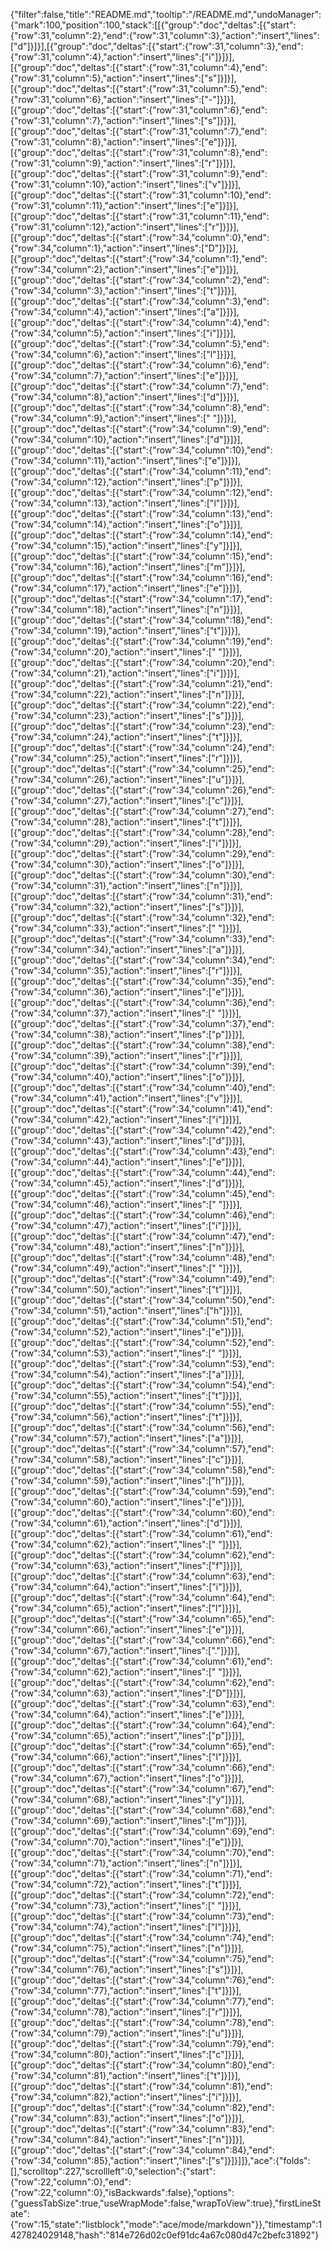{"filter":false,"title":"README.md","tooltip":"/README.md","undoManager":{"mark":100,"position":100,"stack":[[{"group":"doc","deltas":[{"start":{"row":31,"column":2},"end":{"row":31,"column":3},"action":"insert","lines":["d"]}]}],[{"group":"doc","deltas":[{"start":{"row":31,"column":3},"end":{"row":31,"column":4},"action":"insert","lines":["i"]}]}],[{"group":"doc","deltas":[{"start":{"row":31,"column":4},"end":{"row":31,"column":5},"action":"insert","lines":["s"]}]}],[{"group":"doc","deltas":[{"start":{"row":31,"column":5},"end":{"row":31,"column":6},"action":"insert","lines":["-"]}]}],[{"group":"doc","deltas":[{"start":{"row":31,"column":6},"end":{"row":31,"column":7},"action":"insert","lines":["s"]}]}],[{"group":"doc","deltas":[{"start":{"row":31,"column":7},"end":{"row":31,"column":8},"action":"insert","lines":["e"]}]}],[{"group":"doc","deltas":[{"start":{"row":31,"column":8},"end":{"row":31,"column":9},"action":"insert","lines":["r"]}]}],[{"group":"doc","deltas":[{"start":{"row":31,"column":9},"end":{"row":31,"column":10},"action":"insert","lines":["v"]}]}],[{"group":"doc","deltas":[{"start":{"row":31,"column":10},"end":{"row":31,"column":11},"action":"insert","lines":["e"]}]}],[{"group":"doc","deltas":[{"start":{"row":31,"column":11},"end":{"row":31,"column":12},"action":"insert","lines":["r"]}]}],[{"group":"doc","deltas":[{"start":{"row":34,"column":0},"end":{"row":34,"column":1},"action":"insert","lines":["D"]}]}],[{"group":"doc","deltas":[{"start":{"row":34,"column":1},"end":{"row":34,"column":2},"action":"insert","lines":["e"]}]}],[{"group":"doc","deltas":[{"start":{"row":34,"column":2},"end":{"row":34,"column":3},"action":"insert","lines":["t"]}]}],[{"group":"doc","deltas":[{"start":{"row":34,"column":3},"end":{"row":34,"column":4},"action":"insert","lines":["a"]}]}],[{"group":"doc","deltas":[{"start":{"row":34,"column":4},"end":{"row":34,"column":5},"action":"insert","lines":["i"]}]}],[{"group":"doc","deltas":[{"start":{"row":34,"column":5},"end":{"row":34,"column":6},"action":"insert","lines":["l"]}]}],[{"group":"doc","deltas":[{"start":{"row":34,"column":6},"end":{"row":34,"column":7},"action":"insert","lines":["e"]}]}],[{"group":"doc","deltas":[{"start":{"row":34,"column":7},"end":{"row":34,"column":8},"action":"insert","lines":["d"]}]}],[{"group":"doc","deltas":[{"start":{"row":34,"column":8},"end":{"row":34,"column":9},"action":"insert","lines":[" "]}]}],[{"group":"doc","deltas":[{"start":{"row":34,"column":9},"end":{"row":34,"column":10},"action":"insert","lines":["d"]}]}],[{"group":"doc","deltas":[{"start":{"row":34,"column":10},"end":{"row":34,"column":11},"action":"insert","lines":["e"]}]}],[{"group":"doc","deltas":[{"start":{"row":34,"column":11},"end":{"row":34,"column":12},"action":"insert","lines":["p"]}]}],[{"group":"doc","deltas":[{"start":{"row":34,"column":12},"end":{"row":34,"column":13},"action":"insert","lines":["l"]}]}],[{"group":"doc","deltas":[{"start":{"row":34,"column":13},"end":{"row":34,"column":14},"action":"insert","lines":["o"]}]}],[{"group":"doc","deltas":[{"start":{"row":34,"column":14},"end":{"row":34,"column":15},"action":"insert","lines":["y"]}]}],[{"group":"doc","deltas":[{"start":{"row":34,"column":15},"end":{"row":34,"column":16},"action":"insert","lines":["m"]}]}],[{"group":"doc","deltas":[{"start":{"row":34,"column":16},"end":{"row":34,"column":17},"action":"insert","lines":["e"]}]}],[{"group":"doc","deltas":[{"start":{"row":34,"column":17},"end":{"row":34,"column":18},"action":"insert","lines":["n"]}]}],[{"group":"doc","deltas":[{"start":{"row":34,"column":18},"end":{"row":34,"column":19},"action":"insert","lines":["t"]}]}],[{"group":"doc","deltas":[{"start":{"row":34,"column":19},"end":{"row":34,"column":20},"action":"insert","lines":[" "]}]}],[{"group":"doc","deltas":[{"start":{"row":34,"column":20},"end":{"row":34,"column":21},"action":"insert","lines":["i"]}]}],[{"group":"doc","deltas":[{"start":{"row":34,"column":21},"end":{"row":34,"column":22},"action":"insert","lines":["n"]}]}],[{"group":"doc","deltas":[{"start":{"row":34,"column":22},"end":{"row":34,"column":23},"action":"insert","lines":["s"]}]}],[{"group":"doc","deltas":[{"start":{"row":34,"column":23},"end":{"row":34,"column":24},"action":"insert","lines":["t"]}]}],[{"group":"doc","deltas":[{"start":{"row":34,"column":24},"end":{"row":34,"column":25},"action":"insert","lines":["r"]}]}],[{"group":"doc","deltas":[{"start":{"row":34,"column":25},"end":{"row":34,"column":26},"action":"insert","lines":["u"]}]}],[{"group":"doc","deltas":[{"start":{"row":34,"column":26},"end":{"row":34,"column":27},"action":"insert","lines":["c"]}]}],[{"group":"doc","deltas":[{"start":{"row":34,"column":27},"end":{"row":34,"column":28},"action":"insert","lines":["t"]}]}],[{"group":"doc","deltas":[{"start":{"row":34,"column":28},"end":{"row":34,"column":29},"action":"insert","lines":["i"]}]}],[{"group":"doc","deltas":[{"start":{"row":34,"column":29},"end":{"row":34,"column":30},"action":"insert","lines":["o"]}]}],[{"group":"doc","deltas":[{"start":{"row":34,"column":30},"end":{"row":34,"column":31},"action":"insert","lines":["n"]}]}],[{"group":"doc","deltas":[{"start":{"row":34,"column":31},"end":{"row":34,"column":32},"action":"insert","lines":["s"]}]}],[{"group":"doc","deltas":[{"start":{"row":34,"column":32},"end":{"row":34,"column":33},"action":"insert","lines":[" "]}]}],[{"group":"doc","deltas":[{"start":{"row":34,"column":33},"end":{"row":34,"column":34},"action":"insert","lines":["a"]}]}],[{"group":"doc","deltas":[{"start":{"row":34,"column":34},"end":{"row":34,"column":35},"action":"insert","lines":["r"]}]}],[{"group":"doc","deltas":[{"start":{"row":34,"column":35},"end":{"row":34,"column":36},"action":"insert","lines":["e"]}]}],[{"group":"doc","deltas":[{"start":{"row":34,"column":36},"end":{"row":34,"column":37},"action":"insert","lines":[" "]}]}],[{"group":"doc","deltas":[{"start":{"row":34,"column":37},"end":{"row":34,"column":38},"action":"insert","lines":["p"]}]}],[{"group":"doc","deltas":[{"start":{"row":34,"column":38},"end":{"row":34,"column":39},"action":"insert","lines":["r"]}]}],[{"group":"doc","deltas":[{"start":{"row":34,"column":39},"end":{"row":34,"column":40},"action":"insert","lines":["o"]}]}],[{"group":"doc","deltas":[{"start":{"row":34,"column":40},"end":{"row":34,"column":41},"action":"insert","lines":["v"]}]}],[{"group":"doc","deltas":[{"start":{"row":34,"column":41},"end":{"row":34,"column":42},"action":"insert","lines":["i"]}]}],[{"group":"doc","deltas":[{"start":{"row":34,"column":42},"end":{"row":34,"column":43},"action":"insert","lines":["d"]}]}],[{"group":"doc","deltas":[{"start":{"row":34,"column":43},"end":{"row":34,"column":44},"action":"insert","lines":["e"]}]}],[{"group":"doc","deltas":[{"start":{"row":34,"column":44},"end":{"row":34,"column":45},"action":"insert","lines":["d"]}]}],[{"group":"doc","deltas":[{"start":{"row":34,"column":45},"end":{"row":34,"column":46},"action":"insert","lines":[" "]}]}],[{"group":"doc","deltas":[{"start":{"row":34,"column":46},"end":{"row":34,"column":47},"action":"insert","lines":["i"]}]}],[{"group":"doc","deltas":[{"start":{"row":34,"column":47},"end":{"row":34,"column":48},"action":"insert","lines":["n"]}]}],[{"group":"doc","deltas":[{"start":{"row":34,"column":48},"end":{"row":34,"column":49},"action":"insert","lines":[" "]}]}],[{"group":"doc","deltas":[{"start":{"row":34,"column":49},"end":{"row":34,"column":50},"action":"insert","lines":["t"]}]}],[{"group":"doc","deltas":[{"start":{"row":34,"column":50},"end":{"row":34,"column":51},"action":"insert","lines":["h"]}]}],[{"group":"doc","deltas":[{"start":{"row":34,"column":51},"end":{"row":34,"column":52},"action":"insert","lines":["e"]}]}],[{"group":"doc","deltas":[{"start":{"row":34,"column":52},"end":{"row":34,"column":53},"action":"insert","lines":[" "]}]}],[{"group":"doc","deltas":[{"start":{"row":34,"column":53},"end":{"row":34,"column":54},"action":"insert","lines":["a"]}]}],[{"group":"doc","deltas":[{"start":{"row":34,"column":54},"end":{"row":34,"column":55},"action":"insert","lines":["t"]}]}],[{"group":"doc","deltas":[{"start":{"row":34,"column":55},"end":{"row":34,"column":56},"action":"insert","lines":["t"]}]}],[{"group":"doc","deltas":[{"start":{"row":34,"column":56},"end":{"row":34,"column":57},"action":"insert","lines":["a"]}]}],[{"group":"doc","deltas":[{"start":{"row":34,"column":57},"end":{"row":34,"column":58},"action":"insert","lines":["c"]}]}],[{"group":"doc","deltas":[{"start":{"row":34,"column":58},"end":{"row":34,"column":59},"action":"insert","lines":["h"]}]}],[{"group":"doc","deltas":[{"start":{"row":34,"column":59},"end":{"row":34,"column":60},"action":"insert","lines":["e"]}]}],[{"group":"doc","deltas":[{"start":{"row":34,"column":60},"end":{"row":34,"column":61},"action":"insert","lines":["d"]}]}],[{"group":"doc","deltas":[{"start":{"row":34,"column":61},"end":{"row":34,"column":62},"action":"insert","lines":[" "]}]}],[{"group":"doc","deltas":[{"start":{"row":34,"column":62},"end":{"row":34,"column":63},"action":"insert","lines":["f"]}]}],[{"group":"doc","deltas":[{"start":{"row":34,"column":63},"end":{"row":34,"column":64},"action":"insert","lines":["i"]}]}],[{"group":"doc","deltas":[{"start":{"row":34,"column":64},"end":{"row":34,"column":65},"action":"insert","lines":["l"]}]}],[{"group":"doc","deltas":[{"start":{"row":34,"column":65},"end":{"row":34,"column":66},"action":"insert","lines":["e"]}]}],[{"group":"doc","deltas":[{"start":{"row":34,"column":66},"end":{"row":34,"column":67},"action":"insert","lines":["."]}]}],[{"group":"doc","deltas":[{"start":{"row":34,"column":61},"end":{"row":34,"column":62},"action":"insert","lines":[" "]}]}],[{"group":"doc","deltas":[{"start":{"row":34,"column":62},"end":{"row":34,"column":63},"action":"insert","lines":["D"]}]}],[{"group":"doc","deltas":[{"start":{"row":34,"column":63},"end":{"row":34,"column":64},"action":"insert","lines":["e"]}]}],[{"group":"doc","deltas":[{"start":{"row":34,"column":64},"end":{"row":34,"column":65},"action":"insert","lines":["p"]}]}],[{"group":"doc","deltas":[{"start":{"row":34,"column":65},"end":{"row":34,"column":66},"action":"insert","lines":["l"]}]}],[{"group":"doc","deltas":[{"start":{"row":34,"column":66},"end":{"row":34,"column":67},"action":"insert","lines":["o"]}]}],[{"group":"doc","deltas":[{"start":{"row":34,"column":67},"end":{"row":34,"column":68},"action":"insert","lines":["y"]}]}],[{"group":"doc","deltas":[{"start":{"row":34,"column":68},"end":{"row":34,"column":69},"action":"insert","lines":["m"]}]}],[{"group":"doc","deltas":[{"start":{"row":34,"column":69},"end":{"row":34,"column":70},"action":"insert","lines":["e"]}]}],[{"group":"doc","deltas":[{"start":{"row":34,"column":70},"end":{"row":34,"column":71},"action":"insert","lines":["n"]}]}],[{"group":"doc","deltas":[{"start":{"row":34,"column":71},"end":{"row":34,"column":72},"action":"insert","lines":["t"]}]}],[{"group":"doc","deltas":[{"start":{"row":34,"column":72},"end":{"row":34,"column":73},"action":"insert","lines":[" "]}]}],[{"group":"doc","deltas":[{"start":{"row":34,"column":73},"end":{"row":34,"column":74},"action":"insert","lines":["I"]}]}],[{"group":"doc","deltas":[{"start":{"row":34,"column":74},"end":{"row":34,"column":75},"action":"insert","lines":["n"]}]}],[{"group":"doc","deltas":[{"start":{"row":34,"column":75},"end":{"row":34,"column":76},"action":"insert","lines":["s"]}]}],[{"group":"doc","deltas":[{"start":{"row":34,"column":76},"end":{"row":34,"column":77},"action":"insert","lines":["t"]}]}],[{"group":"doc","deltas":[{"start":{"row":34,"column":77},"end":{"row":34,"column":78},"action":"insert","lines":["r"]}]}],[{"group":"doc","deltas":[{"start":{"row":34,"column":78},"end":{"row":34,"column":79},"action":"insert","lines":["u"]}]}],[{"group":"doc","deltas":[{"start":{"row":34,"column":79},"end":{"row":34,"column":80},"action":"insert","lines":["c"]}]}],[{"group":"doc","deltas":[{"start":{"row":34,"column":80},"end":{"row":34,"column":81},"action":"insert","lines":["t"]}]}],[{"group":"doc","deltas":[{"start":{"row":34,"column":81},"end":{"row":34,"column":82},"action":"insert","lines":["i"]}]}],[{"group":"doc","deltas":[{"start":{"row":34,"column":82},"end":{"row":34,"column":83},"action":"insert","lines":["o"]}]}],[{"group":"doc","deltas":[{"start":{"row":34,"column":83},"end":{"row":34,"column":84},"action":"insert","lines":["n"]}]}],[{"group":"doc","deltas":[{"start":{"row":34,"column":84},"end":{"row":34,"column":85},"action":"insert","lines":["s"]}]}]]},"ace":{"folds":[],"scrolltop":227,"scrollleft":0,"selection":{"start":{"row":22,"column":0},"end":{"row":22,"column":0},"isBackwards":false},"options":{"guessTabSize":true,"useWrapMode":false,"wrapToView":true},"firstLineState":{"row":15,"state":"listblock","mode":"ace/mode/markdown"}},"timestamp":1427824029148,"hash":"814e726d02c0ef91dc4a67c080d47c2befc31892"}